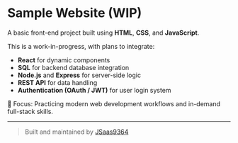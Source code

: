 # Sample Website (WIP)

A basic front-end project built using **HTML**, **CSS**, and **JavaScript**.

This is a work-in-progress, with plans to integrate:

- **React** for dynamic components
- **SQL** for backend database integration
- **Node.js** and **Express** for server-side logic
- **REST API** for data handling
- **Authentication (OAuth / JWT)** for user login system

🔧 Focus: Practicing modern web development workflows and in-demand full-stack skills.

---

> Built and maintained by [JSaas9364](https://github.com/JSaas9364)
